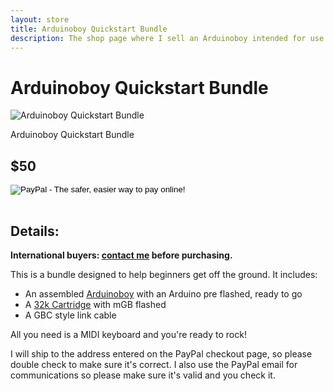 ```yaml
---
layout: store
title: Arduinoboy Quickstart Bundle
description: The shop page where I sell an Arduinoboy intended for use with the Nintendo Gameboy and MIDI
---
```

# Arduinoboy Quickstart Bundle

<div class="gallery">
	<img src="{{ site.baseurl }}public/images/aboyquickstart/1.png" alt="Arduinoboy Quickstart Bundle" id="gallery_image">
	<p id="gallery_subtitle">Arduinoboy Quickstart Bundle</p>
</div>

## $50

<table>
<form target="paypal" action="https://www.paypal.com/cgi-bin/webscr" method="post">
<input type="hidden" name="cmd" value="_s-xclick">
<input type="hidden" name="hosted_button_id" value="WL7HJNP5CLC4Y">
<input type="image" src="/public/images/addtocart.png" border="0" name="submit" alt="PayPal - The safer, easier way to pay online!">
</form>
</table>

## Details:

**International buyers: [contact me](mailto:bro@catskull.net) before purchasing.**

This is a bundle designed to help beginners get off the ground. It includes:

 - An assembled [Arduinoboy](http://shop.catskull.net/arduinoboy) with an Arduino pre flashed, ready to go
 - A [32k Cartridge](http://shop.catskull.net/32kcart) with mGB flashed
 - A GBC style link cable

 All you need is a MIDI keyboard and you're ready to rock!

I will ship to the address entered on the PayPal checkout page, so please double check to make sure it's correct. I also use the PayPal email for communications so please make sure it's valid and you check it.
